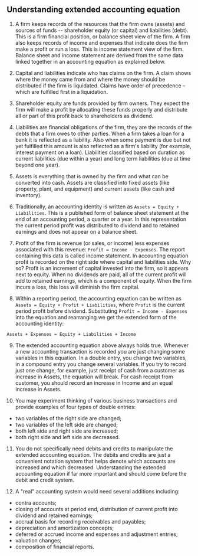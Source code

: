 ## Understanding extended accounting equation

1. A firm keeps records of the resources that the firm owns (assets) and sources of funds -- shareholder equity (or capital) and liabilities (debt). This is a firm financial position, or balance sheet view of the firm.
   A firm also keeps records of income and expenses that indicate does the firm make a profit or run a loss. This is income statement view of the firm.
   Balance sheet and income statement are derived from the same data linked together in an accounting equation as explained below.

2. Capital and liabilities indicate who has claims on the firm. A claim shows where the money came from and where the money should be distributed if the firm is liquidated. Claims have order of precedence – which are fulfilled first in a liquidation.

3. Shareholder equity are funds provided by firm owners. They expect the firm will make a profit by allocating these funds properly and distribute all or part of this profit back to shareholders as dividend.

4. Liabilities are financial obligations of the firm, they are the records of the debts that a firm owes to other parties. When a firm takes a loan for a bank it is reflected as a liability. Also when some payment is due but not yet fulfilled this amount is also reflected as a firm's liability (for example, interest payment on a loan). Liabilities classified based on duration as current liabilities (due within a year) and long term liabilities (due at time beyond one year).

5. Assets is everything that is owned by the firm and what can be converted into cash. Assets are classified into fixed assets (like property, plant, and equipment) and current assets (like cash and inventory).

6. Traditionally, an accounting identity is written as `Assets = Equity + Liabilities`. This is a published form of balance sheet statement at the end of an accounting period, a quarter or a year. In this representation the current period profit was distributed to dividend and to retained earnings and does not appear on a balance sheet.

7. Profit of the firm is revenue (or sales, or income) less expenses associated with this revenue: `Profit = Income - Expenses`. The report containing this data is called income statement.
   In accounting equation profit is recorded on the right side where capital and liabilities side. Why so? Profit is an increment of capital invested into the firm, so it appears next to equity. When no dividends are paid, all of the current profit will add to retained earnings, which is a component of equity. When the firm incurs a loss, this loss will diminish the firm capital.

8. Within a reporting period, the accounting equation can be written as `Assets = Equity + Profit + Liabilities`, where `Profit` is the current period profit before dividend.
   Substituting `Profit = Income - Expenses` into the equation and rearranging we get the extended form of the accounting identity:

```
Assets + Expenses = Equity + Liabilities + Income
```

9. The extended accounting equation above always holds true. Whenever a new accounting transaction is recorded you are just changing some variables in this equation. In a double entry, you change two variables, in a compound entry you change several variables. If you try to record just one change, for example, just receipt of cash from a customer as increase in Assets, the equation will break. For cash receipt from customer, you should record an increase in Income and an equal increase in Assets.

10. You may experiment thinking of various business transactions and provide examples of four types of double entries:

- two variables of the right side are changed;
- two variables of the left side are changed;
- both left side and right side are increased;
- both right side and left side are decreased.

11. You do not specifically need debits and credits to manipulate the extended accounting equation. The debits and credits are just a convenient notation system that helps denote which accounts are increased and which decreased. Understanding the extended accounting equation if far more important and should come before the debit and credit system.

12. A "real" accounting system would need several additions including:

- contra accounts;
- closing of accounts at period end, distribution of current profit into dividend and retained earnings;
- accrual basis for recording receivables and payables;
- depreciation and amortization concepts;
- deferred or accrued income and expenses and adjustment entries;
- valuation changes;
- composition of financial reports.
